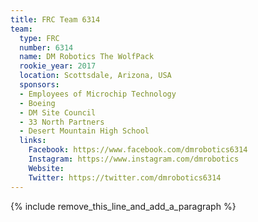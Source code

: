 ```yaml
---
title: FRC Team 6314
team:
  type: FRC
  number: 6314
  name: DM Robotics The WolfPack
  rookie_year: 2017
  location: Scottsdale, Arizona, USA
  sponsors:
  - Employees of Microchip Technology
  - Boeing
  - DM Site Council
  - 33 North Partners
  - Desert Mountain High School
  links:
    Facebook: https://www.facebook.com/dmrobotics6314
    Instagram: https://www.instagram.com/dmrobotics
    Website: 
    Twitter: https://twitter.com/dmrobotics6314
---
```


{% include remove_this_line_and_add_a_paragraph %}